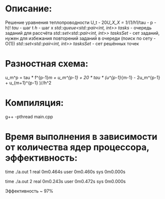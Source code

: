 # Описание:
Решение уравнения теплопроводности U_t - 20*U_X_X = 1/(1/h*1/tau - p - h)!
*tau* - шаг t
*h* - шаг x
*std::queue<std::pair<int, int>> tasks* - очередь заданий для рассчёта
*std::set<std::pair<int, int>> tasksSet* - сет заданий, нужен для избежания повторений заданий в очереди (поиск по сету - O(1))
*std::set<std::pair<int, int>> tasksSet* - сет решённых точек

# Разностная схема:
u_m^p = tau * f^{p-1}_m + u_m^{p-1} + 20 * tau * (u^{p-1}_{m-1} - 2u_m^{p-1} + u_{m+1}^{p-1} )//h^2

# Компиляция:
g++ -pthread main.cpp

# Время выполнения в зависимости от количества ядер процессора, эффективность:
time ./a.out 1
real	0m0.464s
user	0m0.460s
sys	0m0.000s

time ./a.out 2
real	0m0.243s
user	0m0.472s
sys	0m0.000s

Эффективность ~ 97%
